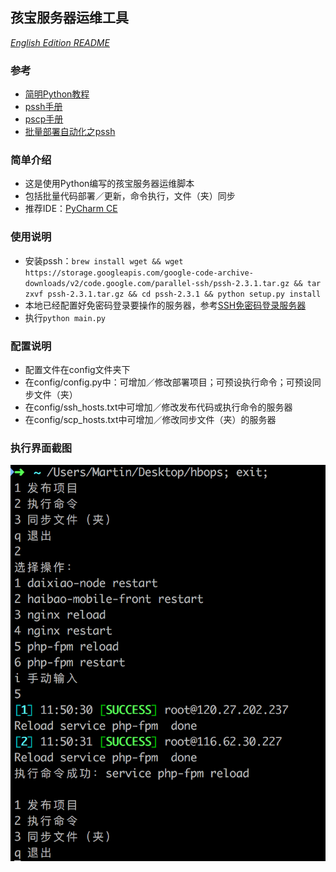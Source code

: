 ## 孩宝服务器运维工具

*[English Edition README](./README-EN.md)*

### 参考
- [简明Python教程](http://www.cuhk.edu.cn/library/dw/tg/il/Python_shen.pdf)
- [pssh手册](https://www.mankier.com/1/pssh)
- [pscp手册](https://www.mankier.com/1/pscp)
- [批量部署自动化之pssh](https://ruiaylin.github.io/2014/11/20/pssh/)

### 简单介绍
- 这是使用Python编写的孩宝服务器运维脚本
- 包括批量代码部署／更新，命令执行，文件（夹）同步
- 推荐IDE：[PyCharm CE](https://www.jetbrains.com/pycharm/download/)

### 使用说明
- 安装pssh：`brew install wget && wget https://storage.googleapis.com/google-code-archive-downloads/v2/code.google.com/parallel-ssh/pssh-2.3.1.tar.gz && tar zxvf pssh-2.3.1.tar.gz && cd pssh-2.3.1 && python setup.py install`
- 本地已经配置好免密码登录要操作的服务器，参考[SSH免密码登录服务器](https://www.digitalocean.com/community/tutorials/how-to-configure-ssh-key-based-authentication-on-a-linux-server)
- 执行`python main.py`

### 配置说明
- 配置文件在config文件夹下
- 在config/config.py中：可增加／修改部署项目；可预设执行命令；可预设同步文件（夹）
- 在config/ssh_hosts.txt中可增加／修改发布代码或执行命令的服务器
- 在config/scp_hosts.txt中可增加／修改同步文件（夹）的服务器

### 执行界面截图
![screen capture](./files/imgs/deploy.png)